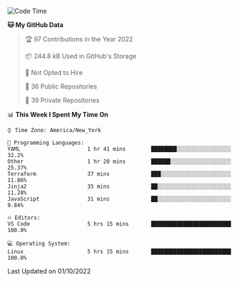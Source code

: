 <!--START_SECTION:waka-->
![Code Time](http://img.shields.io/badge/Code%20Time-104%20hrs%2035%20mins-blue)

**🐱 My GitHub Data** 

> 🏆 97 Contributions in the Year 2022
 > 
> 📦 244.8 kB Used in GitHub's Storage 
 > 
> 🚫 Not Opted to Hire
 > 
> 📜 36 Public Repositories 
 > 
> 🔑 39 Private Repositories  
 > 
📊 **This Week I Spent My Time On** 

```text
⌚︎ Time Zone: America/New_York

💬 Programming Languages: 
YAML                     1 hr 41 mins        ████████░░░░░░░░░░░░░░░░░   32.2% 
Other                    1 hr 20 mins        ██████░░░░░░░░░░░░░░░░░░░   25.37% 
Terraform                37 mins             ███░░░░░░░░░░░░░░░░░░░░░░   11.86% 
Jinja2                   35 mins             ██░░░░░░░░░░░░░░░░░░░░░░░   11.28% 
JavaScript               31 mins             ██░░░░░░░░░░░░░░░░░░░░░░░   9.84%

🔥 Editors: 
VS Code                  5 hrs 15 mins       █████████████████████████   100.0%

💻 Operating System: 
Linux                    5 hrs 15 mins       █████████████████████████   100.0%

```


 Last Updated on 01/10/2022
<!--END_SECTION:waka-->
